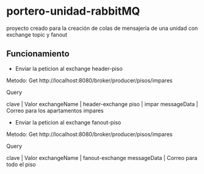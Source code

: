 # portero-unidad-rabbitMQ
proyecto creado para la creación de colas de mensajería de una unidad con exchange topic y fanout 

## Funcionamiento

* Enviar la peticion al exchange header-piso

Metodo: Get http://localhost:8080/broker/producer/pisos/impares

Query

clave         |  Valor
exchangeName  |  header-exchange
piso          |  impar
messageData   |  Correo para los apartamentos impares

* Enviar la peticion al exchange fanout-piso

Metodo: Get http://localhost:8080/broker/producer/pisos/impares

Query

clave         |  Valor
exchangeName  |  fanout-exchange
messageData   |  Correo para todo el piso 
       
